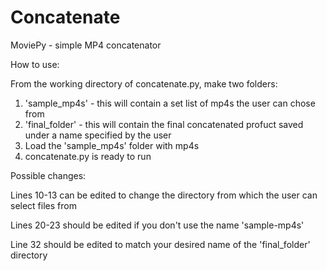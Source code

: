 # Concatenate
MoviePy - simple MP4 concatenator

How to use:


From the working directory of concatenate.py, make two folders:

1. 'sample_mp4s' - this will contain a set list of mp4s the user can chose from
2. 'final_folder' - this will contain the final concatenated profuct saved under a name specified by the user
3. Load the 'sample_mp4s' folder with mp4s
4. concatenate.py is ready to run

Possible changes:

Lines 10-13 can be edited to change the directory from which the user can select files from

Lines 20-23 should be edited if you don't use the name 'sample-mp4s'

Line 32 should be edited to match your desired name of the 'final_folder' directory
